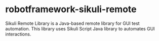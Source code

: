 robotframework-sikuli-remote
============================

Sikuli Remote Library is a Java-based remote library for GUI test automation. This library uses Sikuli Script Java library to automates GUI interactions.
